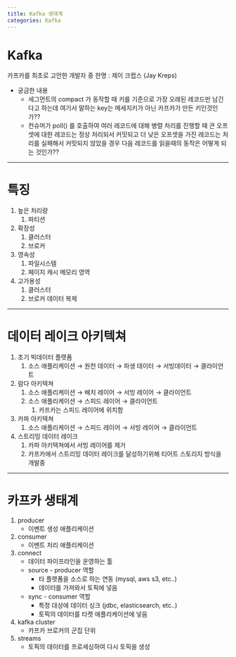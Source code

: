 ```yaml
---
title: Kafka 생태계
categories: Kafka
---
```


# Kafka

카프카를 최초로 고안한 개발자 중 한명 : 제이 크랩스 (Jay Kreps)

- 궁금한 내용
    - 세그먼트의 compact 가 동작할 때 키를 기준으로 가장 오래된 레코드만 남긴다고 하는데 여기서 말하는 key는 메세지키가 아닌 카프카가 만든 키인것인가??
    - 컨슈머가 poll() 를 호출하여 여러 레코드에 대해 병렬 처리를 진행할 때 큰 오프셋에 대한 레코드는 정상 처리되서 커밋되고 더 낮은 오프셋을 가진 레코드는 처리를 실패해서 커밋되지 않았을 경우 다음 레코드를 읽을때의 동작은 어떻게 되는 것인가??

---

# 특징

1. 높은 처리량
    1. 파티션
2. 확장성
    1. 클러스터
    2. 브로커
3. 영속성
    1. 파일시스템
    2. 페이지 캐시 메모리 영역
4. 고가용성
    1. 클러스터
    2. 브로커 데이터 복제

---

# 데이터 레이크 아키텍쳐

1. 초기 빅데이터 플랫폼
    1. 소스 애플리케이션 → 원천 데이터 → 파생 데이터 → 서빙데이터 → 클라이언트
2. 람다 아키텍쳐
    1. 소스 애플리케이션 → 배치 레이어 → 서빙 레이어 → 클라이언트
    2. 소스 애플리케이션 → 스피드 레이어 → 클라이언트
        1. 카프카는 스피드 레이어에 위치함
3. 카파 아키텍쳐
    1. 소스 애플리케이션 → 스피드 레이어 → 서빙 레이어 → 클라이언트
4. 스트리밍 데이터 레이크
    1. 카파 아키텍쳐에서 서빙 레이어를 제거
    2. 카프카에서 스트리밍 데이터 레이크를 달성하기위해 티어트 스토리지 방식을 개발중
    

---

# 카프카 생태계

1. producer
    - 이벤트 생성 애플리케이션
2. consumer
    - 이벤트 처리 애플리케이션
3. connect
    - 데이터 파이프라인을 운영하는 툴
    - source - producer 역할
        - 타 플랫폼을 소스로 하는 연동 (mysql, aws s3, etc..)
        - 데이터를 가져와서 토픽에 넣음
    - sync - consumer 역할
        - 특정 대상에 데이터 싱크 (jdbc, elasticsearch, etc..)
        - 토픽의 데이터를 타켓 애플리케이션에 넣음
4. kafka cluster
    - 카프카 브로커의 군집 단위
5. streams
    - 토픽의 데이터를 프로세싱하여 다시 토픽을 생성